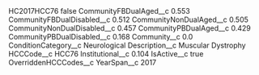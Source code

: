 <?xml version="1.0" encoding="UTF-8"?>
<CustomMetadata xmlns="http://soap.sforce.com/2006/04/metadata" xmlns:xsi="http://www.w3.org/2001/XMLSchema-instance" xmlns:xsd="http://www.w3.org/2001/XMLSchema">
    <label>HC2017HCC76</label>
    <protected>false</protected>
    <values>
        <field>CommunityFBDualAged__c</field>
        <value xsi:type="xsd:double">0.553</value>
    </values>
    <values>
        <field>CommunityFBDualDisabled__c</field>
        <value xsi:type="xsd:double">0.512</value>
    </values>
    <values>
        <field>CommunityNonDualAged__c</field>
        <value xsi:type="xsd:double">0.505</value>
    </values>
    <values>
        <field>CommunityNonDualDisabled__c</field>
        <value xsi:type="xsd:double">0.457</value>
    </values>
    <values>
        <field>CommunityPBDualAged__c</field>
        <value xsi:type="xsd:double">0.429</value>
    </values>
    <values>
        <field>CommunityPBDualDisabled__c</field>
        <value xsi:type="xsd:double">0.168</value>
    </values>
    <values>
        <field>Community__c</field>
        <value xsi:type="xsd:double">0.0</value>
    </values>
    <values>
        <field>ConditionCategory__c</field>
        <value xsi:type="xsd:string">Neurological</value>
    </values>
    <values>
        <field>Description__c</field>
        <value xsi:type="xsd:string">Muscular Dystrophy</value>
    </values>
    <values>
        <field>HCCCode__c</field>
        <value xsi:type="xsd:string">HCC76</value>
    </values>
    <values>
        <field>Institutional__c</field>
        <value xsi:type="xsd:double">0.104</value>
    </values>
    <values>
        <field>IsActive__c</field>
        <value xsi:type="xsd:boolean">true</value>
    </values>
    <values>
        <field>OverriddenHCCCodes__c</field>
        <value xsi:nil="true"/>
    </values>
    <values>
        <field>YearSpan__c</field>
        <value xsi:type="xsd:string">2017</value>
    </values>
</CustomMetadata>
